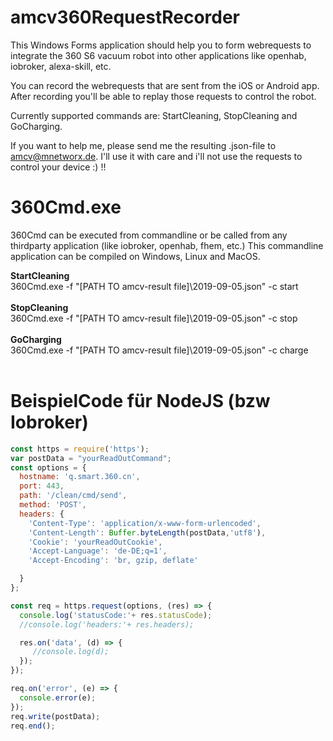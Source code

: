 # amcv360RequestRecorder

This Windows Forms application should help you to form webrequests to integrate the 360 S6 vacuum robot into other applications like openhab, iobroker, alexa-skill, etc.

You can record the webrequests that are sent from the iOS or Android app. After recording you'll be able to replay those requests to control the robot.

Currently supported commands are: StartCleaning, StopCleaning and GoCharging.

If you want to help me, please send me the resulting .json-file to amcv@mnetworx.de. I'll use it with care and i'll not use the requests to control your device :) !!


# 360Cmd.exe
360Cmd can be executed from commandline or be called from any thirdparty application (like iobroker, openhab, fhem, etc.) 
This commandline application can be compiled on Windows, Linux and MacOS.

**StartCleaning**<br>
360Cmd.exe -f "[PATH TO amcv-result file]\2019-09-05.json" -c start<br><br>
**StopCleaning**<br>
360Cmd.exe -f "[PATH TO amcv-result file]\2019-09-05.json" -c stop<br><br>
**GoCharging**<br>
360Cmd.exe -f "[PATH TO amcv-result file]\2019-09-05.json" -c charge<br><br>

# BeispielCode für NodeJS (bzw Iobroker)
```javascript
const https = require('https');
var postData = "yourReadOutCommand";
const options = {
  hostname: 'q.smart.360.cn',
  port: 443,
  path: '/clean/cmd/send',
  method: 'POST',
  headers: {
    'Content-Type': 'application/x-www-form-urlencoded',
    'Content-Length': Buffer.byteLength(postData,'utf8'),
    'Cookie': 'yourReadOutCookie',
    'Accept-Language': 'de-DE;q=1',
    'Accept-Encoding': 'br, gzip, deflate'

  }
};

const req = https.request(options, (res) => {
  console.log('statusCode:'+ res.statusCode);
  //console.log('headers:'+ res.headers);

  res.on('data', (d) => {
     //console.log(d);
  });
});

req.on('error', (e) => {
  console.error(e);
});
req.write(postData);
req.end();

```


